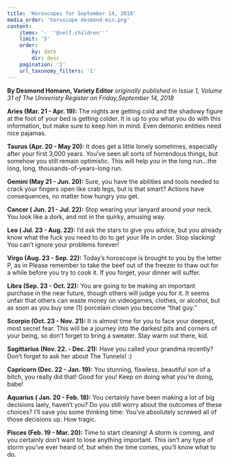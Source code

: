 ```yaml
---
title: 'Horoscopes for September 14, 2018'
media_order: 'horoscope desmond-min.png'
content:
    items: '- ''@self.children'''
    limit: '5'
    order:
        by: date
        dir: desc
    pagination: '1'
    url_taxonomy_filters: '1'
---
```


**By Desmond Homann, Variety Editor** _originally published in Issue 1, Volume 31 of The Univeristy Register on Friday,September 14, 2018_

**Aries (Mar. 21 - Apr. 19):** The nights are getting cold and the shadowy figure at the foot of your bed is getting colder. It is up to you what you do with this information, but make sure to keep him in mind. Even demonic entities need nice pajamas.

**Taurus (Apr. 20 - May 20):** It does get a little lonely sometimes, especially after your first 3,000 years. You’ve seen all sorts of horrendous things, but somehow you still remain optimistic. This will help you in the long run...the long, long, thousands-of-years-long run.

**Gemini (May 21 - Jun. 20):** Sure, you have the abilities and tools needed to crack your fingers open like crab legs, but is that smart? Actions have consequences, no matter how hungry you get.

**Cancer ( Jun. 21 - Jul. 22):** Stop wearing your lanyard around your neck. You look like a dork, and not in the quirky, amusing way.

**Leo ( Jul. 23 - Aug. 22):** I’d ask the stars to give you advice, but you already know what the fuck you need to do to get your life in order. Stop slacking! You can’t ignore your problems forever!

**Virgo (Aug. 23 - Sep. 22):** Today’s horoscope is brought to you by the letter P, as in Please remember to take the beef out of the freezer to thaw out for a while before you try to cook it. If you forget, your dinner will suffer.

**Libra (Sep. 23 - Oct. 22):** You are going to be making an important purchase in the near future, though others will judge you for it. It seems unfair that others can waste money on videogames, clothes, or alcohol, but as soon as you buy one (1) porcelain clown you become “that guy.”

**Scorpio (Oct. 23 - Nov. 21):** It is almost time for you to face your deepest, most secret fear. This will be a journey into the darkest pits and corners of your being, so don’t forget to bring a sweater. Stay warm out there, kid.

**Sagittarius (Nov. 22. - Dec. 21):** Have you called your grandma recently? Don’t forget to ask her about The Tunnels! :)

**Capricorn (Dec. 22 - Jan. 19):** You stunning, flawless, beautiful son of a bitch, you really did that! Good for you! Keep on doing what you’re doing, babe!

**Aquarius ( Jan. 20 - Feb. 18):** You certainly have been making a lot of big decisions laely, haven’t you? Do you still worry about the outcomes of these choices? I’ll save you some thinking time: You’ve absolutely screwed all of those decisions up. How tragic.

**Pisces (Feb. 19 - Mar. 20):** Time to start cleaning! A storm is coming, and you certainly don’t want to lose anything important. This isn’t any type of storm you’ve ever heard of, but when the time comes, you’ll know what to do.